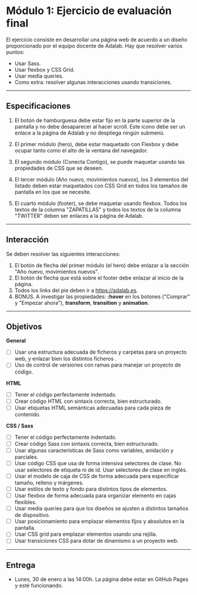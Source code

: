 # Módulo 1: Ejercicio de evaluación final

El ejercicio consiste en desarrollar una página web de acuerdo a un diseño proporcionado por el equipo docente de Adalab. Hay que resolver varios puntos:

- Usar Sass.
- Usar flexbox y CSS Grid.
- Usar media queries.
- Como extra: resolver algunas interacciones usando transiciones.

---

## Especificaciones

1. El botón de hamburguesa debe estar fijo en la parte superior de la pantalla y no debe desaparecer al hacer scroll. Este icono debe ser un enlace a la página de Adalab y no despliega ningún submenú.
2. El primer módulo (hero), debe estar maquetado con Flexbox y debe ocupar tanto como el alto de la ventana del navegador.

3. El segundo módulo (Conecta Contigo), se puede maquetar usando las propiedades de CSS que se deseen.
4. El tercer módulo (Año nuevo, movimientos nuevos), los 3 elementos del listado deben estar maquetados con CSS Grid en todos los tamaños de pantalla en los que se necesite.
5. El cuarto módulo (footer), se debe maquetar usando flexbox. Todos los textos de la columna "ZAPATILLAS" y todos los textos de la columna "TWITTER" deben ser enlaces a la página de Adalab.

---

## Interacción

Se deben resolver las siguientes interacciones:

1.  El botón de flecha del primer módulo (el hero) debe enlazar a la sección "Año nuevo, movimientos nuevos".
2.  El botón de flecha que está sobre el footer debe enlazar al inicio de la página.
3.  Todos los links del pie deben ir a https://adalab.es.
4.  BONUS. A investigar las propiedades: **:hover** en los botones ("Comprar" y "Empezar ahora"), **transform**, **transition** y **animation**.

---

## Objetivos

**General**

- [ ] Usar una estructura adecuada de ficheros y carpetas para un proyecto web, y enlazar bien los distintos ficheros .
- [ ] Uso de control de versiones con ramas para manejar un proyecto de código.

**HTML**

- [ ] Tener el código perfectamente indentado.
- [ ] Crear código HTML con sintaxis correcta, bien estructurado.
- [ ] Usar etiquetas HTML semánticas adecuadas para cada pieza de contenido.

**CSS / Sass**

- [ ] Tener el código perfectamente indentado.
- [ ] Crear código Sass con sintaxis correcta, bien estructurado.
- [ ] Usar algunas características de Sass como variables, anidación y parciales.
- [ ] Usar código CSS que usa de forma intensiva selectores de clase. No usar selectores de etiqueta ni de id. Usar selectores de clase en inglés.
- [ ] Usar el modelo de caja de CSS de forma adecuada para especificar tamaño, relleno y márgenes.
- [ ] Usar estilos de texto y fondo para distintos tipos de elementos.
- [ ] Usar flexbox de forma adecuada para organizar elemento en cajas flexibles.
- [ ] Usar media queries para que los diseños se ajusten a distintos tamaños de dispositivo.
- [ ] Usar posicionamiento para emplazar elementos fijos y absolutos en la pantalla.
- [ ] Usar CSS grid para emplazar elementos usando una rejilla.
- [ ] Usar transiciones CSS para dotar de dinamismo a un proyecto web.

---

## Entrega

- Lunes, 30 de enero a las 14:00h. La página debe estar en GitHub Pages y esté funcionando.
